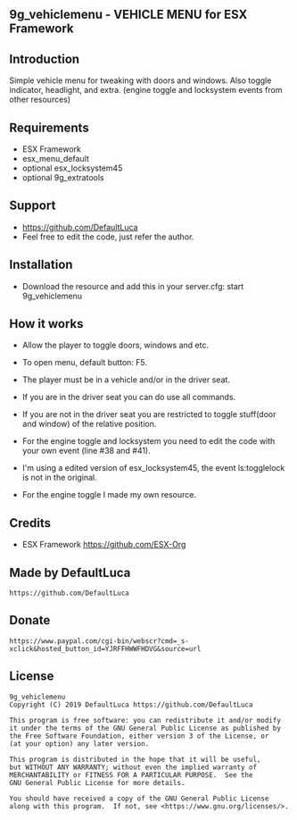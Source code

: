 ## 9g_vehiclemenu - VEHICLE MENU for ESX Framework



## Introduction

Simple vehicle menu for tweaking with doors and windows.
Also toggle indicator, headlight, and extra.
(engine toggle and locksystem events from other resources)


## Requirements

- ESX Framework
- esx_menu_default
- optional esx_locksystem45
- optional 9g_extratools


## Support

-   https://github.com/DefaultLuca
-   Feel free to edit the code, just refer the author.


## Installation

- Download the resource and add this in your server.cfg:
    start 9g_vehiclemenu


## How it works

- Allow the player to toggle doors, windows and etc.
- To open menu, default button: F5.
- The player must be in a vehicle and/or in the driver seat.
- If you are in the driver seat you can do use all commands.
- If you are not in the driver seat you are restricted to toggle stuff(door and window) of the relative position.

- For the engine toggle and locksystem you need to edit the code with your own event (line #38 and #41).
- I'm using a edited version of esx_locksystem45, the event ls:togglelock is not in the original.
- For the engine toggle I made my own resource.


## Credits

- ESX Framework
    https://github.com/ESX-Org


## Made by DefaultLuca

    https://github.com/DefaultLuca


## Donate

    https://www.paypal.com/cgi-bin/webscr?cmd=_s-xclick&hosted_button_id=YJRFFHWWFHDVG&source=url


## License
    9g_vehiclemenu
    Copyright (C) 2019 DefaultLuca https://github.com/DefaultLuca

    This program is free software: you can redistribute it and/or modify
    it under the terms of the GNU General Public License as published by
    the Free Software Foundation, either version 3 of the License, or
    (at your option) any later version.

    This program is distributed in the hope that it will be useful,
    but WITHOUT ANY WARRANTY; without even the implied warranty of
    MERCHANTABILITY or FITNESS FOR A PARTICULAR PURPOSE.  See the
    GNU General Public License for more details.

    You should have received a copy of the GNU General Public License
    along with this program.  If not, see <https://www.gnu.org/licenses/>.
    